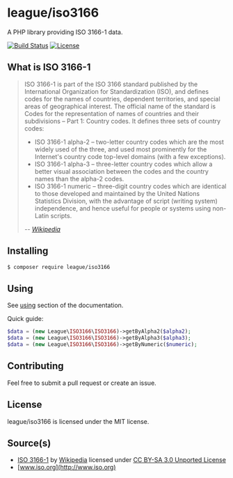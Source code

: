 # league/iso3166

A PHP library providing ISO 3166-1 data.

[![Build Status](https://img.shields.io/travis/thephpleague/iso3166/master.svg?style=flat-square)](https://travis-ci.org/thephpleague/iso3166)
[![License](https://img.shields.io/packagist/l/league/iso3166.svg?style=flat-square)](https://packagist.org/packages/league/iso3166)

## What is ISO 3166-1

> ISO 3166-1 is part of the ISO 3166 standard published by the International Organization for Standardization (ISO), and defines codes for the names of countries, dependent territories, and special areas of geographical interest. The official name of the standard is Codes for the representation of names of countries and their subdivisions – Part 1: Country codes. It defines three sets of country codes:
> * ISO 3166-1 alpha-2 – two-letter country codes which are the most widely used of the three, and used most prominently for the Internet's country code top-level domains (with a few exceptions).
> * ISO 3166-1 alpha-3 – three-letter country codes which allow a better visual association between the codes and the country names than the alpha-2 codes.
> * ISO 3166-1 numeric – three-digit country codes which are identical to those developed and maintained by the United Nations Statistics Division, with the advantage of script (writing system) independence, and hence useful for people or systems using non-Latin scripts.
>
> *-- [Wikipedia](http://en.wikipedia.org/wiki/ISO_3166-1)*

## Installing

``` sh
$ composer require league/iso3166
```

## Using

See [using](https://iso3166.thephpleague.com/using) section of the documentation.

Quick guide:

``` php
$data = (new League\ISO3166\ISO3166)->getByAlpha2($alpha2);
$data = (new League\ISO3166\ISO3166)->getByAlpha3($alpha3);
$data = (new League\ISO3166\ISO3166)->getByNumeric($numeric);
```

## Contributing

Feel free to submit a pull request or create an issue.

## License

league/iso3166 is licensed under the MIT license.

## Source(s)

* [ISO 3166-1](http://en.wikipedia.org/wiki/ISO_3166-1) by [Wikipedia](http://www.wikipedia.org) licensed under [CC BY-SA 3.0 Unported License](http://en.wikipedia.org/wiki/Wikipedia:Text_of_Creative_Commons_Attribution-ShareAlike_3.0_Unported_License)
* [www.iso.org](http://www.iso.org)
